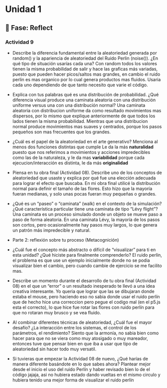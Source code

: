 # Unidad 1

## 🤔 Fase: Reflect

### Actividad 9
- Describe la diferencia fundamental entre la aleatoriedad generada por random() y la apariencia de aleatoriedad del Ruido Perlin (noise()). ¿En qué tipo de situación usarías cada una?
  Con random todos los valores tienen la misma probabilidad de salir y hace las graficas más variadas, puesto que pueden hacer picos/saltos mas grandes, en cambio el ruido perlin es mas organico por lo cual genera productos mas fluidos. Usaria cada uno dependiendo de que tanto necesito que varie el código.
  
- Explica con tus palabras qué es una distribución de probabilidad. ¿Qué diferencia visual produce una caminata aleatoria con una distribución uniforme versus una con una distribución normal?
  Una caminata aleatoria con distribucion uniforme da como resultado movimientos mas dispersos, por lo mismo que explique anteriormente de que todos los lados tienen la misma probabilidad. Mientras que una distribucion normal produce movimientos mas suaves y centrados, porque los pasos pequeños son mas frecuentes que los grandes.
  
- ¿Cuál es el papel de la aleatoriedad en el arte generativo? Menciona al menos dos funciones distintas que cumple
  Le da la más **naturalidad** puesto que nos referimos a movimientos y acciones impredecibles como las de la naturaleza, y le da mas **variabilidad** porque cada ejecucion/interacción es distinta, le da más **originalidad**
  
- Piensa en tu obra final (Actividad 08). Describe uno de los conceptos de aleatoriedad que usaste y explica por qué fue una elección adecuada para lograr el efecto que buscaba.
  En mi obra final utilicé la distribución normal para definir el tamaño de las flores. Esto hizo que la mayoría fueran medianas, y solo unas pocas fueran muy pequeñas o grandes. 
  
- ¿Qué es un “paseo” o “caminata” (walk) en el contexto de la simulación? ¿Qué característica particular tiene una caminata de tipo “Lévy flight”?
  Una caminata es un proceso simulado donde un objeto se mueve paso a paso de forma aleatoria. En una caminata Lévy, la mayoría de los pasos son cortos, pero ocasionalmente hay pasos muy largos, lo que genera un patrón más impredecible y natural.
  
- Parte 2: reflexión sobre tu proceso (Metacognición)

- ¿Cuál fue el concepto más abstracto o difícil de “visualizar” para ti en esta unidad? ¿Qué hiciste para finalmente comprenderlo?
  El ruido perlín, el problema es que use un ejemplo inicialmente donde no se podia visualizar bien el cambio, pero cuando cambie de ejercicio se me facilito mas.
  
- Describe un momento durante el desarrollo de tu obra final (Actividad 08) en el que un “error” o un resultado inesperado te llevó a una idea creativa interesante.
  Yo queria que lograr que las se dibujaran donde estaba el mouse, pero haciendo eso no sabia donde usar el ruido perlín que de hecho hice una correccion pero pegue el codigo mal (en el p5.js esta el correcto), lo que hice fue rotar las flores con ruido perlín para que no rotaran muy brusco y se vea fluido.


  

- Al combinar diferentes técnicas de aleatoriedad, ¿Cuál fue el mayor desafío? ¿La interacción entre los sistemas, el control de los parámetros, el rendimiento?
  Siento que la armonía, no sabia bien como hacer para que no se viera como muy atosigado o muy mareador, entonces tuve que pensar bien en que iba a usar que tipo de aleatoriedad sin hacer todo muy versatil.
  
- Si tuvieras que empezar la Actividad 08 de nuevo, ¿Qué harías de manera diferente basándote en lo que sabes ahora?
  Plantear mejor desde el inicio el uso del ruido Perlín y haber revisado bien lo de el código jajaja, asi no hubiera estado dando vueltas en el mismo circulo y hubiera tenido una mejor forma de visualizar el ruido perlín
